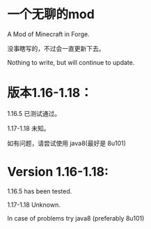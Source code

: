 # 一个无聊的mod

 A Mod of Minecraft in Forge.
 
没事瞎写的，不过会一直更新下去。

Nothing to write, but will continue to update.

# 版本1.16-1.18：

1.16.5 已测试通过。

1.17-1.18 未知。

如有问题，请尝试使用 java8(最好是 8u101)

# Version 1.16-1.18:

1.16.5 has been tested.

1.17-1.18 Unknown.

In case of problems try java8 (preferably 8u101)
